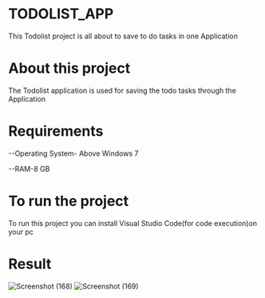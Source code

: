 # TODOLIST_APP
This Todolist project is all about to save to do tasks in one Application
# About this project
The Todolist application is used for saving the todo tasks through the Application
# Requirements
--Operating System- Above Windows 7

--RAM-8 GB
# To run the project
To run this project you can install Visual Studio Code(for code execution)on your pc
# Result
![Screenshot (168)](https://github.com/thiruvit/Todolist/assets/132870830/cdeca95a-e028-4dda-92f8-e855ca4963ab)
![Screenshot (169)](https://github.com/thiruvit/Todolist/assets/132870830/ca5f32e8-793f-460a-a25e-242e3d14dd23)

